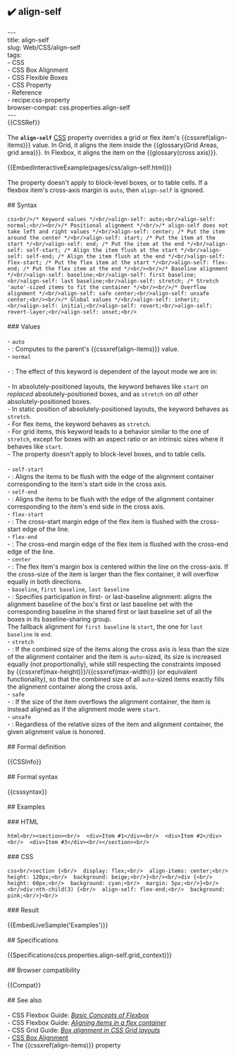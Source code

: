 ## ✔️ align-self 
 ---<br/>title: align-self<br/>slug: Web/CSS/align-self<br/>tags:<br/>  - CSS<br/>  - CSS Box Alignment<br/>  - CSS Flexible Boxes<br/>  - CSS Property<br/>  - Reference<br/>  - recipe:css-property<br/>browser-compat: css.properties.align-self<br/>---<br/>{{CSSRef}}<br/><br/>The **`align-self`** [CSS](/en-US/docs/Web/CSS) property overrides a grid or flex item's {{cssxref(align-items)}} value. In Grid, it aligns the item inside the {{glossary(Grid Areas, grid area)}}. In Flexbox, it aligns the item on the {{glossary(cross axis)}}.<br/><br/>{{EmbedInteractiveExample(pages/css/align-self.html)}}<br/><br/>The property doesn't apply to block-level boxes, or to table cells. If a flexbox item's cross-axis margin is `auto`, then `align-self` is ignored.<br/><br/>## Syntax<br/><br/>```css<br/>/* Keyword values */<br/>align-self: auto;<br/>align-self: normal;<br/><br/>/* Positional alignment */<br/>/* align-self does not take left and right values */<br/>align-self: center; /* Put the item around the center */<br/>align-self: start; /* Put the item at the start */<br/>align-self: end; /* Put the item at the end */<br/>align-self: self-start; /* Align the item flush at the start */<br/>align-self: self-end; /* Align the item flush at the end */<br/>align-self: flex-start; /* Put the flex item at the start */<br/>align-self: flex-end; /* Put the flex item at the end */<br/><br/>/* Baseline alignment */<br/>align-self: baseline;<br/>align-self: first baseline;<br/>align-self: last baseline;<br/>align-self: stretch; /* Stretch 'auto'-sized items to fit the container */<br/><br/>/* Overflow alignment */<br/>align-self: safe center;<br/>align-self: unsafe center;<br/><br/>/* Global values */<br/>align-self: inherit;<br/>align-self: initial;<br/>align-self: revert;<br/>align-self: revert-layer;<br/>align-self: unset;<br/>```<br/><br/>### Values<br/><br/>- `auto`<br/>  - : Computes to the parent's {{cssxref(align-items)}} value.<br/>- `normal`<br/><br/>  - : The effect of this keyword is dependent of the layout mode we are in:<br/><br/>    - In absolutely-positioned layouts, the keyword behaves like `start` on _replaced_ absolutely-positioned boxes, and as `stretch` on _all other_ absolutely-positioned boxes.<br/>    - In static position of absolutely-positioned layouts, the keyword behaves as `stretch`.<br/>    - For flex items, the keyword behaves as `stretch`.<br/>    - For grid items, this keyword leads to a behavior similar to the one of `stretch`, except for boxes with an aspect ratio or an intrinsic sizes where it behaves like `start`.<br/>    - The property doesn't apply to block-level boxes, and to table cells.<br/><br/>- `self-start`<br/>  - : Aligns the items to be flush with the edge of the alignment container corresponding to the item's start side in the cross axis.<br/>- `self-end`<br/>  - : Aligns the items to be flush with the edge of the alignment container corresponding to the item's end side in the cross axis.<br/>- `flex-start`<br/>  - : The cross-start margin edge of the flex item is flushed with the cross-start edge of the line.<br/>- `flex-end`<br/>  - : The cross-end margin edge of the flex item is flushed with the cross-end edge of the line.<br/>- `center`<br/>  - : The flex item's margin box is centered within the line on the cross-axis. If the cross-size of the item is larger than the flex container, it will overflow equally in both directions.<br/>- `baseline`, `first baseline`, `last baseline`<br/>  - : Specifies participation in first- or last-baseline alignment: aligns the alignment baseline of the box's first or last baseline set with the corresponding baseline in the shared first or last baseline set of all the boxes in its baseline-sharing group.<br/>    The fallback alignment for `first baseline` is `start`, the one for `last baseline` is `end`.<br/>- `stretch`<br/>  - : If the combined size of the items along the cross axis is less than the size of the alignment container and the item is `auto`-sized, its size is increased equally (not proportionally), while still respecting the constraints imposed by {{cssxref(max-height)}}/{{cssxref(max-width)}} (or equivalent functionality), so that the combined size of all `auto`-sized items exactly fills the alignment container along the cross axis.<br/>- `safe`<br/>  - : If the size of the item overflows the alignment container, the item is instead aligned as if the alignment mode were `start`.<br/>- `unsafe`<br/>  - : Regardless of the relative sizes of the item and alignment container, the given alignment value is honored.<br/><br/>## Formal definition<br/><br/>{{CSSInfo}}<br/><br/>## Formal syntax<br/><br/>{{csssyntax}}<br/><br/>## Examples<br/><br/>### HTML<br/><br/>```html<br/><section><br/>  <div>Item #1</div><br/>  <div>Item #2</div><br/>  <div>Item #3</div><br/></section><br/>```<br/><br/>### CSS<br/><br/>```css<br/>section {<br/>  display: flex;<br/>  align-items: center;<br/>  height: 120px;<br/>  background: beige;<br/>}<br/><br/>div {<br/>  height: 60px;<br/>  background: cyan;<br/>  margin: 5px;<br/>}<br/><br/>div:nth-child(3) {<br/>  align-self: flex-end;<br/>  background: pink;<br/>}<br/>```<br/><br/>### Result<br/><br/>{{EmbedLiveSample('Examples')}}<br/><br/>## Specifications<br/><br/>{{Specifications(css.properties.align-self.grid_context)}}<br/><br/>## Browser compatibility<br/><br/>{{Compat}}<br/><br/>## See also<br/><br/>- CSS Flexbox Guide: _[Basic Concepts of Flexbox](/en-US/docs/Web/CSS/CSS_Flexible_Box_Layout/Basic_Concepts_of_Flexbox)_<br/>- CSS Flexbox Guide: _[Aligning items in a flex container](/en-US/docs/Web/CSS/CSS_Flexible_Box_Layout/Aligning_Items_in_a_Flex_Container)_<br/>- CSS Grid Guide: _[Box alignment in CSS Grid layouts](/en-US/docs/Web/CSS/CSS_Grid_Layout/Box_Alignment_in_CSS_Grid_Layout)_<br/>- [CSS Box Alignment](/en-US/docs/Web/CSS/CSS_Box_Alignment)<br/>- The {{cssxref(align-items)}} property<br/>